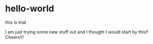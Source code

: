 # hello-world
this is trial
 
 I am just trying some new stuff out and I thought I would start by this!!
 Cheers!!!
